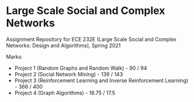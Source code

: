 # Large Scale Social and Complex Networks
Assignment Repository for ECE 232E (Large Scale Social and Complex Networks: Design and Algorithms), Spring 2021

Marks:
* Project 1 (Random Graphs and Random Walk) - 90 / 94
* Project 2 (Social Network Mining) - 139 / 143
* Project 3 (Reinforcement Learning and Inverse Reinforcement Learning) - 366 / 400
* Project 4 (Graph Algorithms) - 16.75 / 17.5

